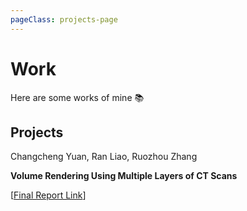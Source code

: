 ```yaml
---
pageClass: projects-page
---
```


# Work

Here are some works of mine :books:

## Projects

<ProjectCard image="/images/project_cs184.png">

  Changcheng Yuan, Ran Liao, Ruozhou Zhang 
  
  **Volume Rendering Using Multiple Layers of CT Scans**
  
  [[Final Report Link](https://timzrz.github.io/CS184-final-project/final.html)]
</ProjectCard>

<style lang="stylus">

.projects-page
  background-color #fafbfc

</style>